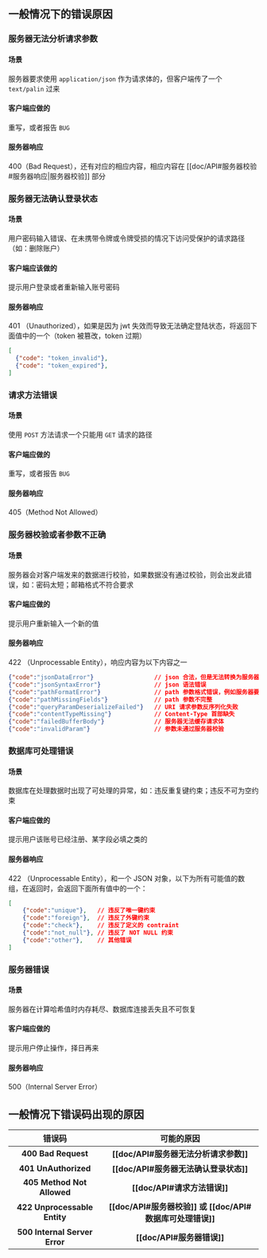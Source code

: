 ## 一般情况下的错误原因
### 服务器无法分析请求参数
#### 场景
服务器要求使用 `application/json` 作为请求体的，但客户端传了一个 `text/palin` 过来
#### 客户端应做的
重写，或者报告 `BUG`
#### 服务器响应
400（Bad Request），还有对应的相应内容，相应内容在 [[doc/API#服务器校验#服务器响应|服务器校验]] 部分

### 服务器无法确认登录状态
#### 场景
用户密码输入错误、在未携带令牌或令牌受损的情况下访问受保护的请求路径（如：删除账户）
#### 客户端应该做的
提示用户登录或者重新输入账号密码
#### 服务器响应
401 （Unauthorized），如果是因为 jwt 失效而导致无法确定登陆状态，将返回下面值中的一个（token 被篡改，token 过期）
```json
[
  {"code": "token_invalid"},
  {"code": "token_expired"},
]
```

### 请求方法错误
#### 场景
使用 `POST` 方法请求一个只能用 `GET` 请求的路径
#### 客户端应做的
重写，或者报告 `BUG`
#### 服务器响应
405（Method Not Allowed）

### 服务器校验或者参数不正确
#### 场景
服务器会对客户端发来的数据进行校验，如果数据没有通过校验，则会出发此错误，如：密码太短；邮箱格式不符合要求
#### 客户端应做的
提示用户重新输入一个新的值
#### 服务器响应
422 （Unprocessable Entity），响应内容为以下内容之一
```json
{"code":"jsonDataError"}                 // json 合法，但是无法转换为服务器要求的结构
{"code":"jsonSyntaxError"}               // json 语法错误
{"code":"pathFormatError"}               // path 参数格式错误，例如服务器要求一个数字id，但是参数提供的是一个非数字的字符串
{"code":"pathMissingFields"}             // path 参数不完整
{"code":"queryParamDeserializeFailed"}   // URI 请求参数反序列化失败
{"code":"contentTypeMissing"}            // Content-Type 首部缺失
{"code":"failedBufferBody"}              // 服务器无法缓存请求体
{"code":"invalidParam"}                  // 参数未通过服务器校验
```

### 数据库可处理错误
#### 场景
数据库在处理数据时出现了可处理的异常，如：违反重复键约束；违反不可为空约束
#### 客户端应做的
提示用户该账号已经注册、某字段必填之类的
#### 服务器响应
422 （Unprocessable Entity），和一个 JSON 对象，以下为所有可能值的数组，在返回时，会返回下面所有值中的一个：
```json
[
    {"code":"unique"},   // 违反了唯一键约束
    {"code":"foreign"},  // 违反了外键约束
    {"code":"check"},    // 违反了定义的 contraint
    {"code":"not_null"}, // 违反了 NOT NULL 约束
    {"code":"other"},    // 其他错误
]
```

### 服务器错误
#### 场景
服务器在计算哈希值时内存耗尽、数据库连接丢失且不可恢复
#### 客户端应做的
提示用户停止操作，择日再来
#### 服务器响应
500（Internal Server Error）

## 一般情况下错误码出现的原因

|          **错误码**          |                **可能的原因**                 |
| :-----------------------: | :--------------------------------------: |
|    **400 Bad Request**    |       **[[doc/API#服务器无法分析请求参数]]**        |
|   **401 UnAuthorized**    |       **[[doc/API#服务器无法确认登录状态]]**        |
|  **405 Method Not Allowed**   |            **[[doc/API#请求方法错误]]**            |
| **422 Unprocessable Entity**  | **[[doc/API#服务器校验]] 或 [[doc/API#数据库可处理错误]]** |
| **500 Internal Server Error** |            **[[doc/API#服务器错误]]**             |

